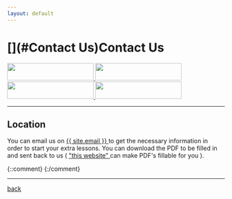 ```yaml
---
layout: default
---
```


# [](#Contact Us)Contact Us

<a href="https://www.facebook.com/"> <img src="https://cdn.rawgit.com/HelloBeastie/HelloBeastie.github.io/master/_includes/facebook_grey.svg"  width="200" height="40"> </a> <a href="https://github.com/HelloBeastie"> <img src="https://cdn.rawgit.com/HelloBeastie/HelloBeastie.github.io/master/_includes/github_grey.svg"  width="200" height="40"> </a> <a href="https://www.instagram.com/tikketikke/"> <img src="https://cdn.rawgit.com/HelloBeastie/HelloBeastie.github.io/master/_includes/instagram_grey.svg"  width="200" height="40"> </a> <a href="https://twitter.com/rikileehartwell"> <img src="https://cdn.rawgit.com/HelloBeastie/HelloBeastie.github.io/master/_includes/twitter_grey.svg"  width="200" height="40"> </a>

***
## [](#Location)Location

You can email us on <a href="mailto:{{ site.email }}"> {{ site.email }} </a> to get the necessary information in order to start your extra lessons. You can download the  PDF to be filled in and sent back to us ( <a href="https://smallpdf.com/edit-pdf"> "this website" </a> can make PDF's fillable for you ).
 
{::comment}
{:/comment}

* * *
[back](./)
